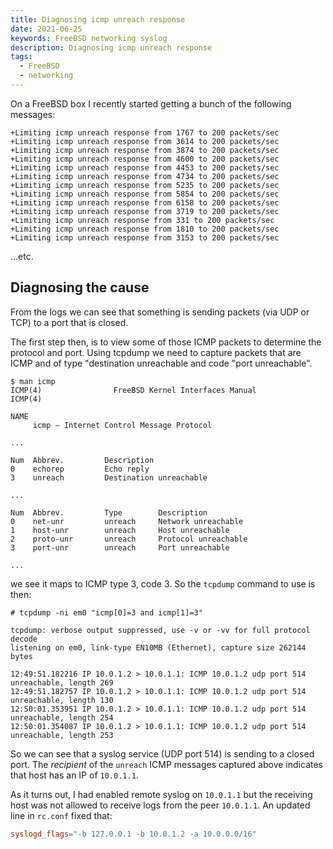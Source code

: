 ```yaml
---
title: Diagnosing icmp unreach response
date: 2021-06-25
keywords: FreeBSD networking syslog
description: Diagnosing icmp unreach response
tags:
  - FreeBSD
  - networking
---
```


On a FreeBSD box I recently started getting a bunch of the following messages:

```console
+Limiting icmp unreach response from 1767 to 200 packets/sec
+Limiting icmp unreach response from 3614 to 200 packets/sec
+Limiting icmp unreach response from 3874 to 200 packets/sec
+Limiting icmp unreach response from 4600 to 200 packets/sec
+Limiting icmp unreach response from 4453 to 200 packets/sec
+Limiting icmp unreach response from 4734 to 200 packets/sec
+Limiting icmp unreach response from 5235 to 200 packets/sec
+Limiting icmp unreach response from 5854 to 200 packets/sec
+Limiting icmp unreach response from 6158 to 200 packets/sec
+Limiting icmp unreach response from 3719 to 200 packets/sec
+Limiting icmp unreach response from 331 to 200 packets/sec
+Limiting icmp unreach response from 1810 to 200 packets/sec
+Limiting icmp unreach response from 3153 to 200 packets/sec
```

...etc.

## Diagnosing the cause

From the logs we can see that something is sending packets (via UDP or TCP) to
a port that is closed.

The first step then, is to view some of those ICMP packets to determine the
protocol and port. Using tcpdump we need to capture packets that are ICMP and
of type "destination unreachable and code "port unreachable".

```console
$ man icmp
ICMP(4)                FreeBSD Kernel Interfaces Manual                ICMP(4)

NAME
     icmp – Internet Control Message Protocol

...

Num  Abbrev.         Description
0    echorep         Echo reply
3    unreach         Destination unreachable

...

Num  Abbrev.         Type        Description
0    net-unr         unreach     Network unreachable
1    host-unr        unreach     Host unreachable
2    proto-unr       unreach     Protocol unreachable
3    port-unr        unreach     Port unreachable

...

```

we see it maps to ICMP type 3, code 3. So the `tcpdump` command to use is then:


```console
# tcpdump -ni em0 "icmp[0]=3 and icmp[1]=3"

tcpdump: verbose output suppressed, use -v or -vv for full protocol decode
listening on em0, link-type EN10MB (Ethernet), capture size 262144 bytes

12:49:51.182216 IP 10.0.1.2 > 10.0.1.1: ICMP 10.0.1.2 udp port 514 unreachable, length 269
12:49:51.182757 IP 10.0.1.2 > 10.0.1.1: ICMP 10.0.1.2 udp port 514 unreachable, length 130
12:50:01.353951 IP 10.0.1.2 > 10.0.1.1: ICMP 10.0.1.2 udp port 514 unreachable, length 254
12:50:01.354087 IP 10.0.1.2 > 10.0.1.1: ICMP 10.0.1.2 udp port 514 unreachable, length 253
```

So we can see that a syslog service (UDP port 514) is sending to a closed port.
The _recipient_ of the `unreach` ICMP messages captured above indicates that
host has an IP of `10.0.1.1`.

As it turns out, I had enabled remote syslog on `10.0.1.1` but the receiving
host was not allowed to receive logs from the peer `10.0.1.1`. An updated line
in `rc.conf` fixed that:

```conf
syslogd_flags="-b 127.0.0.1 -b 10.0.1.2 -a 10.0.0.0/16"
```
